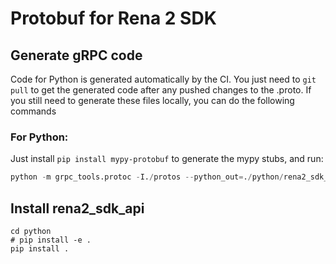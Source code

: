 # Protobuf for Rena 2 SDK

## Generate gRPC code

Code for Python is generated automatically by the CI. You just need to `git pull` to get the generated code after any pushed changes to the .proto. If you still need to generate these files locally, you can do the following commands

### For Python:

Just install `pip install mypy-protobuf` to generate the mypy stubs, and run:

```python
python -m grpc_tools.protoc -I./protos --python_out=./python/rena2_sdk_api --grpc_python_out=./python/rena2_sdk_api --mypy_out=./python/rena2_sdk_api --mypy_grpc_out=./python/rena2_sdk_api  ./protos/*.proto
```

## Install rena2_sdk_api

```shell
cd python
# pip install -e .
pip install .
```

